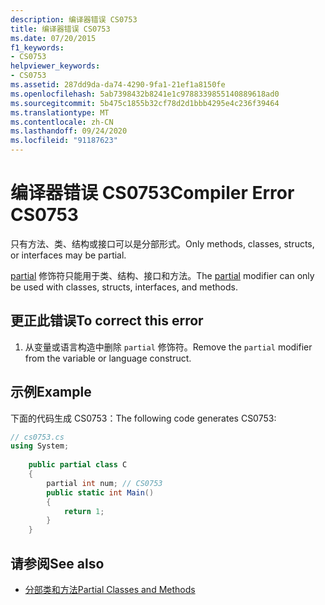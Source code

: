 ```yaml
---
description: 编译器错误 CS0753
title: 编译器错误 CS0753
ms.date: 07/20/2015
f1_keywords:
- CS0753
helpviewer_keywords:
- CS0753
ms.assetid: 287dd9da-da74-4290-9fa1-21ef1a8150fe
ms.openlocfilehash: 5ab7398432b8241e1c9788339855140889618ad0
ms.sourcegitcommit: 5b475c1855b32cf78d2d1bbb4295e4c236f39464
ms.translationtype: MT
ms.contentlocale: zh-CN
ms.lasthandoff: 09/24/2020
ms.locfileid: "91187623"
---
```

# <a name="compiler-error-cs0753"></a><span data-ttu-id="b6534-103">编译器错误 CS0753</span><span class="sxs-lookup"><span data-stu-id="b6534-103">Compiler Error CS0753</span></span>

<span data-ttu-id="b6534-104">只有方法、类、结构或接口可以是分部形式。</span><span class="sxs-lookup"><span data-stu-id="b6534-104">Only methods, classes, structs, or interfaces may be partial.</span></span>  
  
 <span data-ttu-id="b6534-105">[partial](../language-reference/keywords/partial-type.md) 修饰符只能用于类、结构、接口和方法。</span><span class="sxs-lookup"><span data-stu-id="b6534-105">The [partial](../language-reference/keywords/partial-type.md) modifier can only be used with classes, structs, interfaces, and methods.</span></span>  
  
## <a name="to-correct-this-error"></a><span data-ttu-id="b6534-106">更正此错误</span><span class="sxs-lookup"><span data-stu-id="b6534-106">To correct this error</span></span>  
  
1. <span data-ttu-id="b6534-107">从变量或语言构造中删除 `partial` 修饰符。</span><span class="sxs-lookup"><span data-stu-id="b6534-107">Remove the `partial` modifier from the variable or language construct.</span></span>  
  
## <a name="example"></a><span data-ttu-id="b6534-108">示例</span><span class="sxs-lookup"><span data-stu-id="b6534-108">Example</span></span>  

 <span data-ttu-id="b6534-109">下面的代码生成 CS0753：</span><span class="sxs-lookup"><span data-stu-id="b6534-109">The following code generates CS0753:</span></span>  
  
```csharp  
// cs0753.cs  
using System;  
  
    public partial class C  
    {  
        partial int num; // CS0753  
        public static int Main()  
        {  
            return 1;  
        }  
    }  
```  
  
## <a name="see-also"></a><span data-ttu-id="b6534-110">请参阅</span><span class="sxs-lookup"><span data-stu-id="b6534-110">See also</span></span>

- [<span data-ttu-id="b6534-111">分部类和方法</span><span class="sxs-lookup"><span data-stu-id="b6534-111">Partial Classes and Methods</span></span>](../programming-guide/classes-and-structs/partial-classes-and-methods.md)

